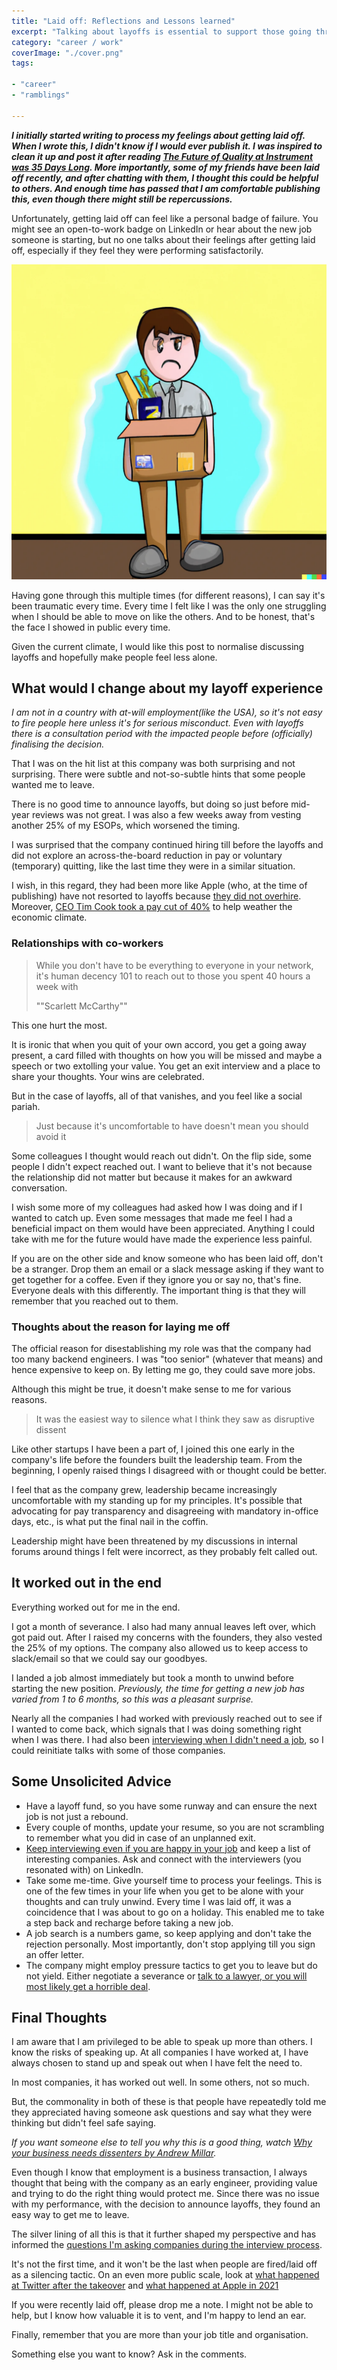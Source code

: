 ```yaml
---
title: "Laid off: Reflections and Lessons learned"
excerpt: "Talking about layoffs is essential to support those going through it. Reflections and Lessons learned after getting laid off again"
category: "career / work"
coverImage: "./cover.png"
tags:

- "career"
- "ramblings"

---
```


_**I initially started writing to process my feelings about getting laid off. When I wrote this, I didn't know if I would ever publish it.
I was inspired to clean it up and post it after reading [The Future of Quality at Instrument was 35 Days Long](https://angelariggs.github.io/articles/thirty-five-days). More importantly, some of my friends have been laid off recently, and after chatting with them, I thought this could be helpful to others. And enough time has passed that I am comfortable publishing this, even though there might still be repercussions.**_

Unfortunately, getting laid off can feel like a personal badge of failure. You might see an open-to-work badge on LinkedIn or hear about the new job someone is starting, but no one talks about their feelings after getting laid off, especially if they feel they were performing satisfactorily.

![A cartoon of a sad person with a cardboard box](./cover.png)

Having gone through this multiple times (for different reasons), I can say it's been traumatic every time. Every time I felt like I was the only one struggling when I should be able to move on like the others. And to be honest, that's the face I showed in public every time.

Given the current climate, I would like this post to normalise discussing layoffs and hopefully make people feel less alone.

## What would I change about my layoff experience

_I am not in a country with at-will employment(like the USA), so it's not easy to fire people here unless it's for serious misconduct. Even with layoffs there is a consultation period with the impacted people before (officially) finalising the decision._

That I was on the hit list at this company was both surprising and not surprising. There were subtle and not-so-subtle hints that some people wanted me to leave.

There is no good time to announce layoffs, but doing so just before mid-year reviews was not great. I was also a few weeks away from vesting another 25% of my ESOPs, which worsened the timing. 

I was surprised that the company continued hiring till before the layoffs and did not explore an across-the-board reduction in pay or voluntary (temporary) quitting, like the last time they were in a similar situation.

I wish, in this regard, they had been more like Apple (who, at the time of publishing) have not resorted to layoffs because [they did not overhire](https://blog.pragmaticengineer.com/apple-job-cuts-tide/). Moreover, [CEO Tim Cook took a pay cut of 40%](https://www.bbc.com/news/business-64258289) to help weather the economic climate.

### Relationships with co-workers

> While you don't have to be everything to everyone in your network, it's human decency 101 to reach out to those you spent 40 hours a week with
>
> ""Scarlett McCarthy""

This one hurt the most.

It is ironic that when you quit of your own accord, you get a going away present, a card filled with thoughts on how you will be missed and maybe a speech or two extolling your value. You get an exit interview and a place to share your thoughts. Your wins are celebrated.

But in the case of layoffs, all of that vanishes, and you feel like a social pariah.

> Just because it's uncomfortable to have doesn't mean you should avoid it

Some colleagues I thought would reach out didn't. On the flip side, some people I didn't expect reached out. I want to believe that it's not because the relationship did not matter but because it makes for an awkward conversation.

I wish some more of my colleagues had asked how I was doing and if I wanted to catch up. Even some messages that made me feel I had a beneficial impact on them would have been appreciated. Anything I could take with me for the future would have made the experience less painful.

If you are on the other side and know someone who has been laid off, don't be a stranger. Drop them an email or a slack message asking if they want to get together for a coffee. Even if they ignore you or say no, that's fine. Everyone deals with this differently. The important thing is that they will remember that you reached out to them.

### Thoughts about the reason for laying me off

The official reason for disestablishing my role was that the company had too many backend engineers. I was "too senior" (whatever that means) and hence expensive to keep on. By letting me go, they could save more jobs.

Although this might be true, it doesn't make sense to me for various reasons.

> It was the easiest way to silence what I think they saw as disruptive dissent

Like other startups I have been a part of, I joined this one early in the company's life before the founders built the leadership team. From the beginning, I openly raised things I disagreed with or thought could be better.

I feel that as the company grew, leadership became increasingly uncomfortable with my standing up for my principles. It's possible that advocating for pay transparency and disagreeing with mandatory in-office days, etc., is what put the final nail in the coffin.

Leadership might have been threatened by my discussions in internal forums around things I felt were incorrect, as they probably felt called out.

## It worked out in the end

Everything worked out for me in the end.

I got a month of severance. I also had many annual leaves left over, which got paid out. After I raised my concerns with the founders, they also vested the 25% of my options. The company also allowed us to keep access to slack/email so that we could say our goodbyes.

I landed a job almost immediately but took a month to unwind before starting the new position. _Previously, the time for getting a new job has varied from 1 to 6 months, so this was a pleasant surprise._

Nearly all the companies I had worked with previously reached out to see if I wanted to come back, which signals that I was doing something right when I was there. I had also been [interviewing when I didn't need a job](https://www.ankursheel.com/blog/interview-happy-job), so I could reinitiate talks with some of those companies.

## Some Unsolicited Advice

- Have a layoff fund, so you have some runway and can ensure the next job is not just a rebound.
- Every couple of months, update your resume, so you are not scrambling to remember what you did in case of an unplanned exit.
- [Keep interviewing even if you are happy in your job](https://www.ankursheel.com/blog/interview-happy-job) and keep a list of interesting companies. Ask and connect with the interviewers (you resonated with) on LinkedIn.
- Take some me-time. Give yourself time to process your feelings. This is one of the few times in your life when you get to be alone with your thoughts and can truly unwind. Every time I was laid off, it was a coincidence that I was about to go on a holiday. This enabled me to take a step back and recharge before taking a new job.
- A job search is a numbers game, so keep applying and don't take the rejection personally. Most importantly, don't stop applying till you sign an offer letter.
- The company might employ pressure tactics to get you to leave but do not yield. Either negotiate a severance or [talk to a lawyer, or you will most likely get a horrible deal](https://twitter.com/GergelyOrosz/status/1620038048913444866).

## Final Thoughts

I am aware that I am privileged to be able to speak up more than others. I know the risks of speaking up. At all companies I have worked at, I have always chosen to stand up and speak out when I have felt the need to.

In most companies, it has worked out well. In some others, not so much.

But, the commonality in both of these is that people have repeatedly told me they appreciated having someone ask questions and say what they were thinking but didn't feel safe saying.

_If you want someone else to tell you why this is a good thing, watch [Why your business needs dissenters by Andrew Millar](https://www.youtube.com/watch?v=dGfcc4Np_Sc)._

Even though I know that employment is a business transaction, I always thought that being with the company as an early engineer, providing value and trying to do the right thing would protect me. Since there was no issue with my performance, with the decision to announce layoffs, they found an easy way to get me to leave.

The silver lining of all this is that it further shaped my perspective and has informed the [questions I'm asking companies during the interview process](https://www.ankursheel.com/blog/interview-interviewers-must-have-deal-breaker-list).

It's not the first time, and it won't be the last when people are fired/laid off as a silencing tactic. On an even more public scale, look at [what happened at Twitter after the takeover](https://ma.nu/blog/bye-twitter) and [what happened at Apple in 2021](https://twitter.com/JannekeParrish/status/1449066853314224129)

If you were recently laid off, please drop me a note. I might not be able to help, but I know how valuable it is to vent, and I'm happy to lend an ear.

Finally, remember that you are more than your job title and organisation.

Something else you want to know? Ask in the comments.
